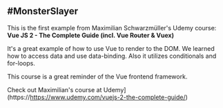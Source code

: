 #MonsterSlayer
---
This is the first example from Maximilian Schwarzmüller's Udemy course:
**Vue JS 2 - The Complete Guide (incl. Vue Router & Vuex)**

It's a great example of how to use Vue to render to the DOM. We learned how to access data and use data-binding. Also it utilizes conditionals and for-loops.

This course is a great reminder of the Vue frontend framework.

Check out Maximilian's course at Udemy](https://https://www.udemy.com/vuejs-2-the-complete-guide/)
